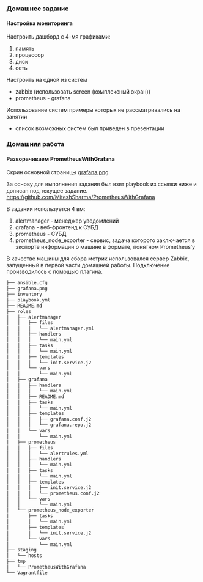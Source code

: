 ### Домашнее задание
#### Настройка мониторинга

Настроить дашборд с 4-мя графиками:
1) память
2) процессор
3) диск
4) сеть

Настроить на одной из систем
- zabbix (использовать screen (комплексный экран))
- prometheus - grafana

Использование систем примеры которых не рассматривались на занятии
- список возможных систем был приведен в презентации

### Домашняя работа

#### Разворачиваем PrometheusWithGrafana

Скрин основной страницы [grafana.png](https://github.com/alexshangin/otus/blob/master/lesson11/2.Prometheus/grafana.png)

За основу для выполнения задания был взят playbook из ссылки ниже и дописан под текущее задание.
https://github.com/MiteshSharma/PrometheusWithGrafana

В задании используется 4 вм:
1. alertmanager - менеджер уведомлений
2. grafana - веб-фронтенд к СУБД
3. prometheus - СУБД
4. prometheus_node_exporter - сервис, задача которого заключается в экспорте информации о машине в формате, понятном Prometheus’у

В качестве машины для сбора метрик использовался сервер Zabbix, запущенный в первой части домашней работы. Подключение производилось с помощью плагина.

```bash
├── ansible.cfg
├── grafana.png
├── inventory
├── playbook.yml
├── README.md
├── roles
│   ├── alertmanager
│   │   ├── files
│   │   │   └── alertmanager.yml
│   │   ├── handlers
│   │   │   └── main.yml
│   │   ├── tasks
│   │   │   └── main.yml
│   │   ├── templates
│   │   │   └── init.service.j2
│   │   └── vars
│   │       └── main.yml
│   ├── grafana
│   │   ├── handlers
│   │   │   └── main.yml
│   │   ├── README.md
│   │   ├── tasks
│   │   │   └── main.yml
│   │   ├── templates
│   │   │   ├── grafana.conf.j2
│   │   │   └── grafana.repo.j2
│   │   └── vars
│   │       └── main.yml
│   ├── prometheus
│   │   ├── files
│   │   │   └── alertrules.yml
│   │   ├── handlers
│   │   │   └── main.yml
│   │   ├── tasks
│   │   │   └── main.yml
│   │   ├── templates
│   │   │   ├── init.service.j2
│   │   │   └── prometheus.conf.j2
│   │   └── vars
│   │       └── main.yml
│   └── prometheus_node_exporter
│       ├── tasks
│       │   └── main.yml
│       ├── templates
│       │   └── init.service.j2
│       └── vars
│           └── main.yml
├── staging
│   └── hosts
├── tmp
│   └── PrometheusWithGrafana
└── Vagrantfile
```
